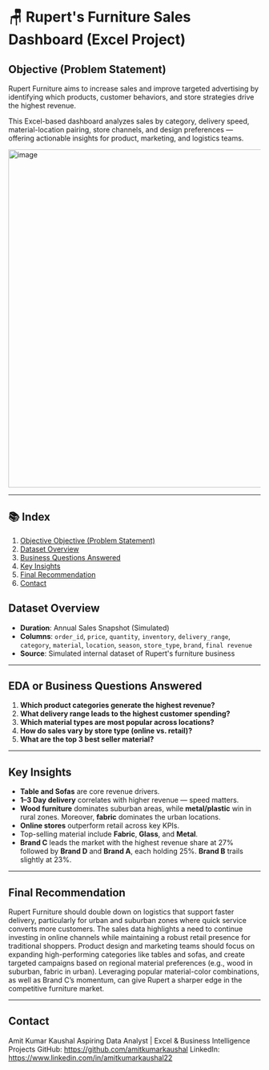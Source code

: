 
# 🪑 Rupert's Furniture Sales Dashboard (Excel Project)

## Objective (Problem Statement)

Rupert Furniture aims to increase sales and improve targeted advertising by identifying which products, customer behaviors, and store strategies drive the highest revenue. 

This Excel-based dashboard analyzes sales by category, delivery speed, material-location pairing, store channels, and design preferences — offering actionable insights for product, marketing, and logistics teams.

<img width="1600" height="674" alt="image" src="https://github.com/user-attachments/assets/34d6f2dd-7396-4baf-b915-13051d7a062a" />

---

## 📚 Index

1. [Objective Objective (Problem Statement)](https://github.com/amitkumarkaushal/rupert-furniture-sales-dashboard-excel/blob/main/README.md#objective-problem-statement)  
2. [Dataset Overview](https://github.com/amitkumarkaushal/rupert-furniture-sales-dashboard-excel/blob/main/README.md#dataset-overview)  
3. [Business Questions Answered](https://github.com/amitkumarkaushal/rupert-furniture-sales-dashboard-excel/blob/main/README.md#eda-or-business-questions-answered)  
4. [Key Insights](https://github.com/amitkumarkaushal/rupert-furniture-sales-dashboard-excel/blob/main/README.md#key-insights)  
5. [Final Recommendation](https://github.com/amitkumarkaushal/rupert-furniture-sales-dashboard-excel/blob/main/README.md#final-recommendation)  
6. [Contact](https://github.com/amitkumarkaushal/rupert-furniture-sales-dashboard-excel/blob/main/README.md#contact)

## Dataset Overview

- **Duration**: Annual Sales Snapshot (Simulated)
- **Columns**: `order_id`, `price`, `quantity`, `inventory`, `delivery_range`, `category`, `material`, `location`, `season`, `store_type`, `brand`, `final revenue`
- **Source**: Simulated internal dataset of Rupert's furniture business

---

## EDA or Business Questions Answered

1. **Which product categories generate the highest revenue?**  
2. **What delivery range leads to the highest customer spending?**  
3. **Which material types are most popular across locations?**  
4. **How do sales vary by store type (online vs. retail)?**  
5. **What are the top 3 best seller material?**  

---

## Key Insights

- **Table and Sofas** are core revenue drivers.
- **1–3 Day delivery** correlates with higher revenue — speed matters.
- **Wood furniture** dominates suburban areas, while **metal/plastic** win in rural zones. Moreover, **fabric** dominates the urban locations.
- **Online stores** outperform retail across key KPIs.
- Top-selling material include **Fabric**, **Glass**, and **Metal**.
- **Brand C** leads the market with the highest revenue share at 27% followed by **Brand D** and **Brand A**, each holding
25%. **Brand B** trails slightly at 23%.

---

## Final Recommendation

Rupert Furniture should double down on logistics that support faster delivery, particularly for urban and suburban zones where quick service converts more customers. The sales data highlights a need to continue investing in online channels while maintaining a robust retail presence for traditional shoppers. Product design and marketing teams should focus on expanding high-performing categories like tables and sofas, and create targeted campaigns based on regional material preferences (e.g., wood in suburban, fabric in urban). Leveraging popular material-color combinations, as well as Brand C’s momentum, can give Rupert a sharper edge in the competitive furniture market.

---

## Contact

Amit Kumar Kaushal
Aspiring Data Analyst | Excel & Business Intelligence Projects
GitHub: https://github.com/amitkumarkaushal
LinkedIn: https://www.linkedin.com/in/amitkumarkaushal22
